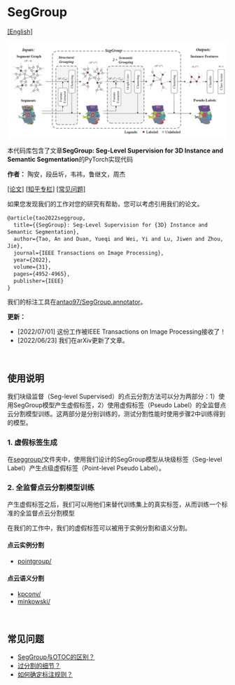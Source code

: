 # SegGroup

[[English]](README.md)

<p float="left">
    <img src="image/SegGroup.png" width="800"/>
</p>

本代码库包含了文章**SegGroup: Seg-Level Supervision for 3D Instance and Semantic Segmentation**的PyTorch实现代码

**作者：** 陶安，段岳圻，韦祎，鲁继文，周杰

[[论文]](https://arxiv.org/abs/2012.10217) [[知乎专栏]](https://zhuanlan.zhihu.com/p/536482202) [[常见问题]](FAQ.md)

如果您发现我们的工作对您的研究有帮助，您可以考虑引用我们的论文。
```
@article{tao2022seggroup,
  title={{SegGroup}: Seg-Level Supervision for {3D} Instance and Semantic Segmentation},
  author={Tao, An and Duan, Yueqi and Wei, Yi and Lu, Jiwen and Zhou, Jie},
  journal={IEEE Transactions on Image Processing},
  year={2022},
  volume={31},
  pages={4952-4965},
  publisher={IEEE}
}
```

我们的标注工具在[antao97/SegGroup.annotator](https://github.com/AnTao97/SegGroup.annotator)。

**更新：** 

- [2022/07/01] 这份工作被IEEE Transactions on Image Processing接收了！
- [2022/06/23] 我们在arXiv更新了文章。

&nbsp;
## 使用说明

我们块级监督（Seg-level Supervised）的点云分割方法可以分为两部分：1）使用SegGroup模型产生虚假标签，2）使用虚假标签（Pseudo Label）的全监督点云分割模型训练。这两部分是分别训练的，测试分割性能时使用步骤2中训练得到的模型。

### 1. 虚假标签生成

在[seggroup/](seggroup/)文件夹中，使用我们设计的SegGroup模型从块级标签（Seg-level Label）产生点级虚假标签（Point-level Pseudo Label）。

### 2. 全监督点云分割模型训练

产生虚假标签之后，我们可以用他们来替代训练集上的真实标签，从而训练一个标准的全监督点云分割模型

在我们的工作中，我们的虚假标签可以被用于实例分割和语义分割。

#### 点云实例分割

- [pointgroup/](pointgroup/)

#### 点云语义分割

- [kpconv/](kpconv/)
- [minkowski/](minkowski/)

&nbsp;
## 常见问题

- [SegGroup与OTOC的区别？](https://github.com/antao97/SegGroup/blob/main/FAQ.md#difference-between-seggroup-and-otoc)
- [过分割的细节？](https://github.com/antao97/SegGroup/blob/main/FAQ.md#details-on-over-segmentation)
- [如何确定标注规则？](https://github.com/antao97/SegGroup/blob/main/FAQ.md#how-to-determin-the-annotation-rule)
